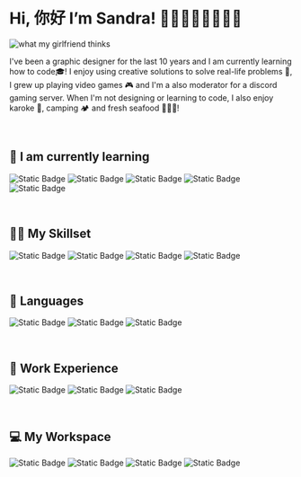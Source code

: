 # Hi, 你好 I’m Sandra! 👋🏻👩🏻‍🎨👩🏻‍💻

![what my girlfriend thinks](https://i.imgur.com/4po9J7O.jpg)

I've been a graphic designer for the last 10 years and I am currently learning how to code🎓! I enjoy using creative solutions to solve real-life problems 🧠, I grew up playing video games 🎮 and I'm a also moderator for a discord gaming server. When I'm not designing or learning to code, I also enjoy karoke 🎵, camping 🏕️ and fresh seafood 🦐🦀🦞!

<br>

## 🌱 I am currently learning
![Static Badge](https://img.shields.io/badge/HTML-%23161b22?style=for-the-badge&logo=html5&logoColor=%23E34F26)
![Static Badge](https://img.shields.io/badge/CSS-%23161b22?style=for-the-badge&logo=css3&logoColor=%231572B6)
![Static Badge](https://img.shields.io/badge/Javascript-%23161b22?style=for-the-badge&logo=javascript&logoColor=%23F7DF1E)
![Static Badge](https://img.shields.io/badge/React-%23161b22?style=for-the-badge&logo=react&logoColor=%2361DAFB)
![Static Badge](https://img.shields.io/badge/on-scrimba_%26_fcc-%230d1117?style=for-the-badge&labelColor=%23665282&color=%23161b22)

<br>

## 🤹🏻 My Skillset
![Static Badge](https://img.shields.io/badge/Adobe%20Illustrator-%23161b22?style=for-the-badge&logo=adobeillustrator&logoColor=%23FF9A00)
![Static Badge](https://img.shields.io/badge/Adobe%20Photoshop-%23161b22?style=for-the-badge&logo=adobephotoshop&logoColor=%2331A8FF)
![Static Badge](https://img.shields.io/badge/Adobe%20Indesign-%23161b22?style=for-the-badge&logo=adobeindesign&logoColor=%23FF3366)
![Static Badge](https://img.shields.io/badge/Adobe%20Acrobat-%23161b22?style=for-the-badge&logo=adobeacrobatreader&logoColor=%23EC1C24)

<br>

## 💬 Languages
![Static Badge](https://img.shields.io/badge/English-%23161b22?style=for-the-badge)
![Static Badge](https://img.shields.io/badge/%E4%B8%AD%E6%96%87%20Mandarin-%23161b22?style=for-the-badge)
![Static Badge](https://img.shields.io/badge/Learning-Italian_%26_Russian-%23161b22?style=for-the-badge&labelColor=%23347d39)

<br>

## 💼 Work Experience
![Static Badge](https://img.shields.io/badge/%F0%9F%91%A9%E2%80%8D%F0%9F%8E%A8%20Graphic%20Designer-%23161b22?style=for-the-badge)
![Static Badge](https://img.shields.io/badge/%F0%9F%8E%B2%20Casino%20Croupier-%23161b22?style=for-the-badge)
![Static Badge](https://img.shields.io/badge/%F0%9F%91%A9%E2%80%8D%F0%9F%8F%AB%20Mandarin%20Teacher-%23161b22?style=for-the-badge)

<br>

## 💻 My Workspace
![Static Badge](https://img.shields.io/badge/Windows%2010-%23161b22?style=for-the-badge&logo=windows10&logoColor=%230078D6)
![Static Badge](https://img.shields.io/badge/5800X3D-%23161b22?style=for-the-badge&logo=amd&logoColor=%23ED1C24)
![Static Badge](https://img.shields.io/badge/RTX%203080-%23161b22?style=for-the-badge&logo=nvidia&logoColor=%2376B900)
![Static Badge](https://img.shields.io/badge/32GB%20RAM-%23161b22?style=for-the-badge&logo=corsair&logoColor=%23e9e600)

<br>

<!---
sndrt/sndrt is a ✨ special ✨ repository because its `README.md` (this file) appears on your GitHub profile.
You can click the Preview link to take a look at your changes.
--->
